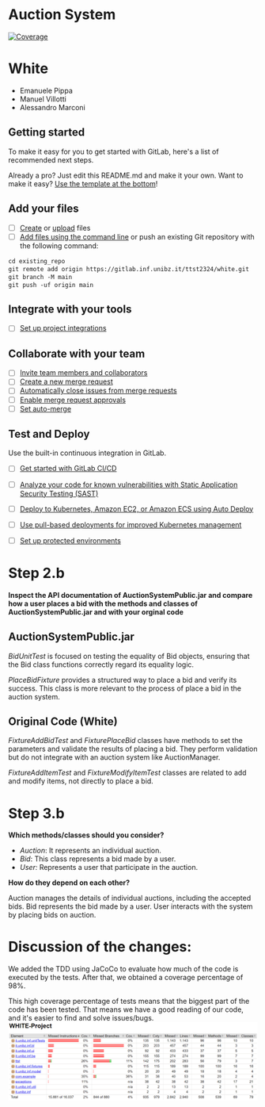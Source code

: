 # Auction System
[![Coverage](https://img.shields.io/badge/coverage-26%25-brightgreen)](/target/site/jacoco/index.html)

# White

- Emanuele Pippa
- Manuel Villotti
- Alessandro Marconi

## Getting started

To make it easy for you to get started with GitLab, here's a list of recommended next steps.

Already a pro? Just edit this README.md and make it your own. Want to make it easy? [Use the template at the bottom](#editing-this-readme)!

## Add your files

- [ ] [Create](https://docs.gitlab.com/ee/user/project/repository/web_editor.html#create-a-file) or [upload](https://docs.gitlab.com/ee/user/project/repository/web_editor.html#upload-a-file) files
- [ ] [Add files using the command line](https://docs.gitlab.com/ee/gitlab-basics/add-file.html#add-a-file-using-the-command-line) or push an existing Git repository with the following command:

```
cd existing_repo
git remote add origin https://gitlab.inf.unibz.it/ttst2324/white.git
git branch -M main
git push -uf origin main
```

## Integrate with your tools

- [ ] [Set up project integrations](https://gitlab.inf.unibz.it/ttst2324/white/-/settings/integrations)

## Collaborate with your team

- [ ] [Invite team members and collaborators](https://docs.gitlab.com/ee/user/project/members/)
- [ ] [Create a new merge request](https://docs.gitlab.com/ee/user/project/merge_requests/creating_merge_requests.html)
- [ ] [Automatically close issues from merge requests](https://docs.gitlab.com/ee/user/project/issues/managing_issues.html#closing-issues-automatically)
- [ ] [Enable merge request approvals](https://docs.gitlab.com/ee/user/project/merge_requests/approvals/)
- [ ] [Set auto-merge](https://docs.gitlab.com/ee/user/project/merge_requests/merge_when_pipeline_succeeds.html)

## Test and Deploy

Use the built-in continuous integration in GitLab.

- [ ] [Get started with GitLab CI/CD](https://docs.gitlab.com/ee/ci/quick_start/index.html)
- [ ] [Analyze your code for known vulnerabilities with Static Application Security Testing (SAST)](https://docs.gitlab.com/ee/user/application_security/sast/)
- [ ] [Deploy to Kubernetes, Amazon EC2, or Amazon ECS using Auto Deploy](https://docs.gitlab.com/ee/topics/autodevops/requirements.html)
- [ ] [Use pull-based deployments for improved Kubernetes management](https://docs.gitlab.com/ee/user/clusters/agent/)
- [ ] [Set up protected environments](https://docs.gitlab.com/ee/ci/environments/protected_environments.html)


# Step 2.b
**Inspect the API documentation of AuctionSystemPublic.jar and compare how a user places a bid with the methods and classes of AuctionSystemPublic.jar and with your orginal code**

## AuctionSystemPublic.jar
*BidUnitTest* is focused on testing the equality of Bid objects, ensuring that the Bid class functions correctly regard its equality logic.

*PlaceBidFixture* provides a structured way to place a bid and verify its success. This class is more relevant to the process of place a bid in the auction system.

## Original Code (White)
*FixtureAddBidTest* and *FixturePlaceBid* classes have methods to set the parameters and validate the results of placing a bid.
They perform validation but do not integrate with an auction system like AuctionManager.

*FixtureAddItemTest* and *FixtureModifyItemTest* classes are related to add and modify items, not directly to place a bid.

# Step 3.b
**Which methods/classes should you consider?**

- *Auction*: It represents an individual auction.
- *Bid*: This class represents a bid made by a user.
- *User:* Represents a user that participate in the auction.

**How do they depend on each other?**

Auction manages the details of individual auctions, including the accepted bids.
Bid represents the bid made by a user.
User interacts with the system by placing bids on auction.

# Discussion of the changes:
We added the TDD using JaCoCo to evaluate how much of the code is executed by the tests.
After that, we obtained a coverage percentage of 98%.

This high coverage percentage of tests means that the biggest part of the code has been tested.
That means we have a good reading of our code, and it's easier to find and solve issues/bugs.
![img.png](img.png)